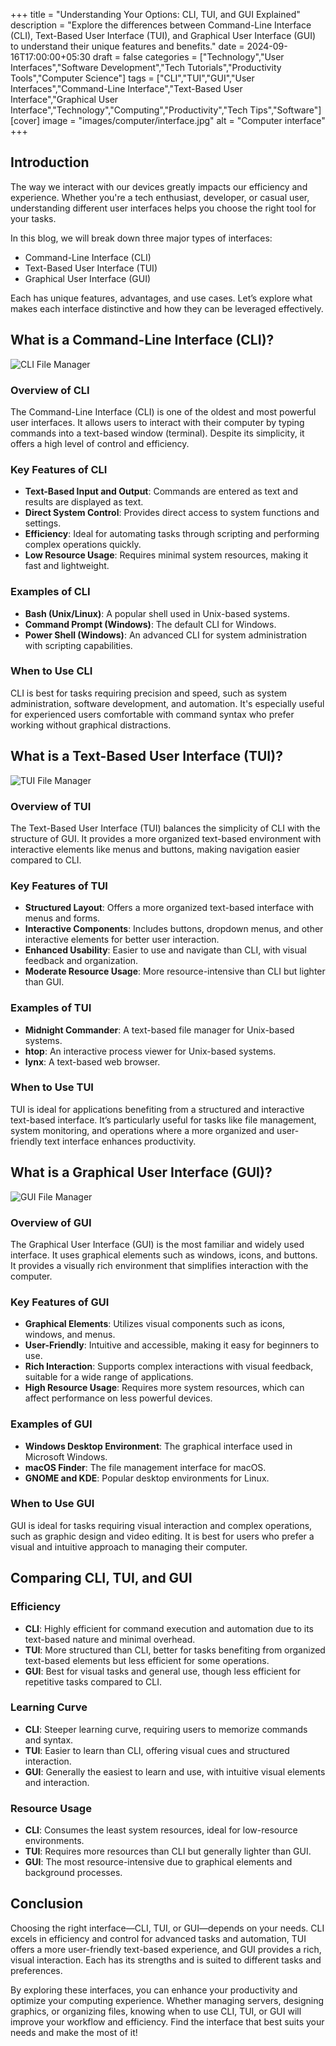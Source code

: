+++
title = "Understanding Your Options: CLI, TUI, and GUI Explained"
description = "Explore the differences between Command-Line Interface (CLI), Text-Based User Interface (TUI), and Graphical User Interface (GUI) to understand their unique features and benefits."
date = 2024-09-16T17:00:00+05:30
draft = false
categories = ["Technology","User Interfaces","Software Development","Tech Tutorials","Productivity Tools","Computer Science"]
tags = ["CLI","TUI","GUI","User Interfaces","Command-Line Interface","Text-Based User Interface","Graphical User Interface","Technology","Computing","Productivity","Tech Tips","Software"]
[cover]
image = "images/computer/interface.jpg"
alt = "Computer interface"
+++

## Introduction

The way we interact with our devices greatly impacts our efficiency and experience.
Whether you're a tech enthusiast, developer, or casual user, understanding different user interfaces helps you choose the right tool for your tasks.

In this blog, we will break down three major types of interfaces:

- Command-Line Interface (CLI)
- Text-Based User Interface (TUI)
- Graphical User Interface (GUI)

Each has unique features, advantages, and use cases.
Let’s explore what makes each interface distinctive and how they can be leveraged effectively.

## What is a Command-Line Interface (CLI)?

![CLI File Manager](cli-filemanager.png "CLI File Manager")

### Overview of CLI

The Command-Line Interface (CLI) is one of the oldest and most powerful user interfaces.
It allows users to interact with their computer by typing commands into a text-based window (terminal).
Despite its simplicity, it offers a high level of control and efficiency.

### Key Features of CLI

- **Text-Based Input and Output**: Commands are entered as text and results are displayed as text.
- **Direct System Control**: Provides direct access to system functions and settings.
- **Efficiency**: Ideal for automating tasks through scripting and performing complex operations quickly.
- **Low Resource Usage**: Requires minimal system resources, making it fast and lightweight.

### Examples of CLI

- **Bash (Unix/Linux)**: A popular shell used in Unix-based systems.
- **Command Prompt (Windows)**: The default CLI for Windows.
- **Power Shell (Windows)**: An advanced CLI for system administration with scripting capabilities.

### When to Use CLI

CLI is best for tasks requiring precision and speed, such as system administration, software development, and automation.
It's especially useful for experienced users comfortable with command syntax who prefer working without graphical distractions.

## What is a Text-Based User Interface (TUI)?

![TUI File Manager](tui-filemanager.png "TUI File Manager")

### Overview of TUI

The Text-Based User Interface (TUI) balances the simplicity of CLI with the structure of GUI.
It provides a more organized text-based environment with interactive elements like menus and buttons, making navigation easier compared to CLI.

### Key Features of TUI

- **Structured Layout**: Offers a more organized text-based interface with menus and forms.
- **Interactive Components**: Includes buttons, dropdown menus, and other interactive elements for better user interaction.
- **Enhanced Usability**: Easier to use and navigate than CLI, with visual feedback and organization.
- **Moderate Resource Usage**: More resource-intensive than CLI but lighter than GUI.

### Examples of TUI

- **Midnight Commander**: A text-based file manager for Unix-based systems.
- **htop**: An interactive process viewer for Unix-based systems.
- **lynx**: A text-based web browser.

### When to Use TUI

TUI is ideal for applications benefiting from a structured and interactive text-based interface.
It’s particularly useful for tasks like file management, system monitoring, and operations where a more organized and user-friendly text interface enhances productivity.

## What is a Graphical User Interface (GUI)?

![GUI File Manager](gui-filemanager.png "GUI File Manager")

### Overview of GUI

The Graphical User Interface (GUI) is the most familiar and widely used interface.
It uses graphical elements such as windows, icons, and buttons.
It provides a visually rich environment that simplifies interaction with the computer.

### Key Features of GUI

- **Graphical Elements**: Utilizes visual components such as icons, windows, and menus.
- **User-Friendly**: Intuitive and accessible, making it easy for beginners to use.
- **Rich Interaction**: Supports complex interactions with visual feedback, suitable for a wide range of applications.
- **High Resource Usage**: Requires more system resources, which can affect performance on less powerful devices.

### Examples of GUI

- **Windows Desktop Environment**: The graphical interface used in Microsoft Windows.
- **macOS Finder**: The file management interface for macOS.
- **GNOME and KDE**: Popular desktop environments for Linux.

### When to Use GUI

GUI is ideal for tasks requiring visual interaction and complex operations, such as graphic design and video editing.
It is best for users who prefer a visual and intuitive approach to managing their computer.

## Comparing CLI, TUI, and GUI

### Efficiency

- **CLI**: Highly efficient for command execution and automation due to its text-based nature and minimal overhead.
- **TUI**: More structured than CLI, better for tasks benefiting from organized text-based elements but less efficient for some operations.
- **GUI**: Best for visual tasks and general use, though less efficient for repetitive tasks compared to CLI.

### Learning Curve

- **CLI**: Steeper learning curve, requiring users to memorize commands and syntax.
- **TUI**: Easier to learn than CLI, offering visual cues and structured interaction.
- **GUI**: Generally the easiest to learn and use, with intuitive visual elements and interaction.

### Resource Usage

- **CLI**: Consumes the least system resources, ideal for low-resource environments.
- **TUI**: Requires more resources than CLI but generally lighter than GUI.
- **GUI**: The most resource-intensive due to graphical elements and background processes.

## Conclusion

Choosing the right interface—CLI, TUI, or GUI—depends on your needs.
CLI excels in efficiency and control for advanced tasks and automation, TUI offers a more user-friendly text-based experience, and GUI provides a rich, visual interaction.
Each has its strengths and is suited to different tasks and preferences.

By exploring these interfaces, you can enhance your productivity and optimize your computing experience.
Whether managing servers, designing graphics, or organizing files, knowing when to use CLI, TUI, or GUI will improve your workflow and efficiency.
Find the interface that best suits your needs and make the most of it!

